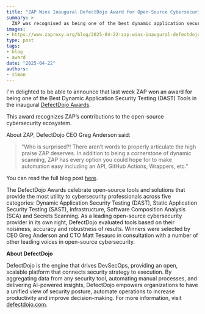 ```yaml
---
title: "ZAP Wins Inaugural DefectDojo Award for Open-Source Cybersecurity"
summary: >
  ZAP was recognised as being one of the best dynamic application security testing (DAST) Tools.
images:
- https://www.zaproxy.org/blog/2025-04-22-zap-wins-inaugural-defectdojo-award-for-open-source/images/awards-DAST-ZAP.png
type: post
tags:
- blog
- award
date: "2025-04-22"
authors:
- simon
---
```


I'm delighted to be able to announce that last week ZAP won an award for being one of the Best Dynamic Application Security Testing (DAST) Tools in the inaugural 
[DefectDojo Awards](
https://defectdojo.com/blog/announcing-the-defectdojo-open-source-security-awards). 

This award recognizes ZAP’s contributions to the open-source cybersecurity ecosystem.

About ZAP, DefectDojo CEO Greg Anderson said: 

> "Who is surprised?! There aren’t words to properly articulate the high praise ZAP deserves. In addition to being a cornerstone of dynamic scanning, ZAP has every option you could hope for to make automation easy including an API, GitHub Actions, Wrappers, etc."

You can read the full blog post [here](https://defectdojo.com/blog/announcing-the-defectdojo-open-source-security-awards).

The DefectDojo Awards celebrate open-source tools and solutions that provide the most utility to
cybersecurity professionals across five categories: Dynamic Application Security Testing (DAST), Static
Application Security Testing (SAST), Infrastructure, Software Composition Analysis (SCA) and Secrets
Scanning. As a leading open-source cybersecurity provider in its own right, DefectDojo evaluated tools
based on their noisiness, accuracy and robustness of results. Winners were selected by CEO Greg
Anderson and CTO Matt Tesauro in consultation with a number of other leading voices in open-source
cybersecurity.

__About DefectDojo__

DefectDojo is the engine that drives DevSecOps, providing an open, scalable platform that connects
security strategy to execution. By aggregating data from any security tool, automating manual
processes, and delivering AI-powered insights, DefectDojo empowers organizations to have a unified
view of security posture, automate operations to increase productivity and improve decision-making.
For more information, visit [defectdojo.com](https://defectdojo.com).